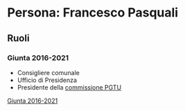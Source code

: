 # Persona: Francesco Pasquali

## Ruoli

### Giunta 2016-2021

- Consigliere comunale
- Ufficio di Presidenza
- Presidente della [commissione PGTU](/data/PGTU.md#commissione-pgtu)

[Giunta 2016-2021](/data/consiglio-comunale.md#giunta-2016-2021)
